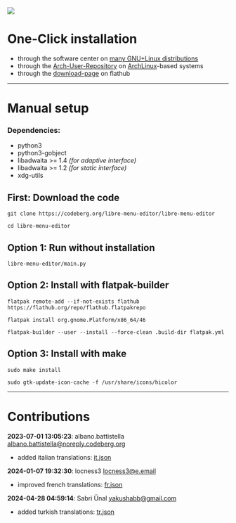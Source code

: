 <img src="https://codeberg.org/libre-menu-editor/downloads/raw/branch/main/screenshots/9.png"/>

# One-Click installation

- through the software center on [many GNU+Linux distributions](https://flathub.org/setup)
- through the [Arch-User-Repository](https://aur.archlinux.org/packages/libre-menu-editor) on [ArchLinux](https://archlinux.org)-based systems
- through the [download-page](https://flathub.org/apps/page.codeberg.libre_menu_editor.LibreMenuEditor) on flathub

---

# Manual setup

### Dependencies:
 - python3
 - python3-gobject
 - libadwaita >= 1.4 *(for adaptive interface)*
 - libadwaita >= 1.2 *(for static interface)*
 - xdg-utils

## First: Download the code
```
git clone https://codeberg.org/libre-menu-editor/libre-menu-editor
```
```
cd libre-menu-editor
```

## Option 1: Run without installation
```
libre-menu-editor/main.py
```

## Option 2: Install with flatpak-builder
```
flatpak remote-add --if-not-exists flathub https://flathub.org/repo/flathub.flatpakrepo
```
```
flatpak install org.gnome.Platform/x86_64/46
```
```
flatpak-builder --user --install --force-clean .build-dir flatpak.yml
```

## Option 3: Install with make
```
sudo make install
```
```
sudo gtk-update-icon-cache -f /usr/share/icons/hicolor
```

---

# Contributions

**2023-07-01 13:05:23**: albano.battistella <albano.battistella@noreply.codeberg.org>
 - added italian translations: [it.json](libre-menu-editor/locales/it.json)

**2024-01-07 19:32:30**: locness3 <locness3@e.email>
 - improved french translations: [fr.json](libre-menu-editor/locales/fr.json)

**2024-04-28 04:59:14**: Sabri Ünal <yakushabb@gmail.com>
 - added turkish translations: [tr.json](libre-menu-editor/locales/tr.json)
